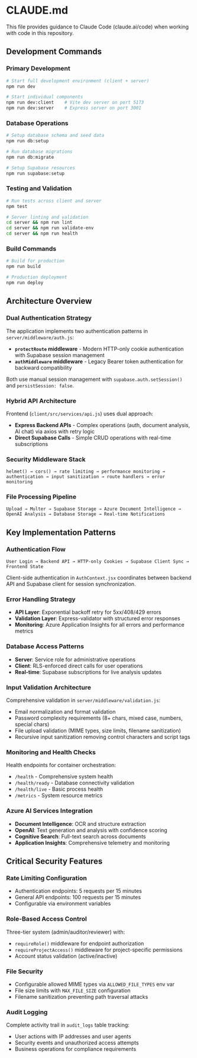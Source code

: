 # CLAUDE.md

This file provides guidance to Claude Code (claude.ai/code) when working with code in this repository.

## Development Commands

### Primary Development
```bash
# Start full development environment (client + server)
npm run dev

# Start individual components  
npm run dev:client    # Vite dev server on port 5173
npm run dev:server    # Express server on port 3001
```

### Database Operations
```bash
# Setup database schema and seed data
npm run db:setup

# Run database migrations
npm run db:migrate

# Setup Supabase resources
npm run supabase:setup
```

### Testing and Validation
```bash
# Run tests across client and server
npm test

# Server linting and validation
cd server && npm run lint
cd server && npm run validate-env
cd server && npm run health
```

### Build Commands
```bash
# Build for production
npm run build

# Production deployment
npm run deploy
```

## Architecture Overview

### Dual Authentication Strategy
The application implements two authentication patterns in `server/middleware/auth.js`:

- **`protectRoute` middleware** - Modern HTTP-only cookie authentication with Supabase session management
- **`authMiddleware` middleware** - Legacy Bearer token authentication for backward compatibility

Both use manual session management with `supabase.auth.setSession()` and `persistSession: false`.

### Hybrid API Architecture
Frontend (`client/src/services/api.js`) uses dual approach:

- **Express Backend APIs** - Complex operations (auth, document analysis, AI chat) via axios with retry logic
- **Direct Supabase Calls** - Simple CRUD operations with real-time subscriptions

### Security Middleware Stack
```
helmet() → cors() → rate limiting → performance monitoring → 
authentication → input sanitization → route handlers → error monitoring
```

### File Processing Pipeline
```
Upload → Multer → Supabase Storage → Azure Document Intelligence → 
OpenAI Analysis → Database Storage → Real-time Notifications
```

## Key Implementation Patterns

### Authentication Flow
```
User Login → Backend API → HTTP-only Cookies → Supabase Client Sync → Frontend State
```

Client-side authentication in `AuthContext.jsx` coordinates between backend API and Supabase client for session synchronization.

### Error Handling Strategy
- **API Layer**: Exponential backoff retry for 5xx/408/429 errors
- **Validation Layer**: Express-validator with structured error responses
- **Monitoring**: Azure Application Insights for all errors and performance metrics

### Database Access Patterns
- **Server**: Service role for administrative operations
- **Client**: RLS-enforced direct calls for user operations  
- **Real-time**: Supabase subscriptions for live analysis updates

### Input Validation Architecture
Comprehensive validation in `server/middleware/validation.js`:
- Email normalization and format validation
- Password complexity requirements (8+ chars, mixed case, numbers, special chars)
- File upload validation (MIME types, size limits, filename sanitization)
- Recursive input sanitization removing control characters and script tags

### Monitoring and Health Checks
Health endpoints for container orchestration:
- `/health` - Comprehensive system health
- `/health/ready` - Database connectivity validation
- `/health/live` - Basic process health
- `/metrics` - System resource metrics

### Azure AI Services Integration
- **Document Intelligence**: OCR and structure extraction
- **OpenAI**: Text generation and analysis with confidence scoring
- **Cognitive Search**: Full-text search across documents
- **Application Insights**: Comprehensive telemetry and monitoring

## Critical Security Features

### Rate Limiting Configuration
- Authentication endpoints: 5 requests per 15 minutes
- General API endpoints: 100 requests per 15 minutes
- Configurable via environment variables

### Role-Based Access Control
Three-tier system (admin/auditor/reviewer) with:
- `requireRole()` middleware for endpoint authorization
- `requireProjectAccess()` middleware for project-specific permissions
- Account status validation (active/inactive)

### File Security
- Configurable allowed MIME types via `ALLOWED_FILE_TYPES` env var
- File size limits with `MAX_FILE_SIZE` configuration
- Filename sanitization preventing path traversal attacks

### Audit Logging
Complete activity trail in `audit_logs` table tracking:
- User actions with IP addresses and user agents
- Security events and unauthorized access attempts
- Business operations for compliance requirements